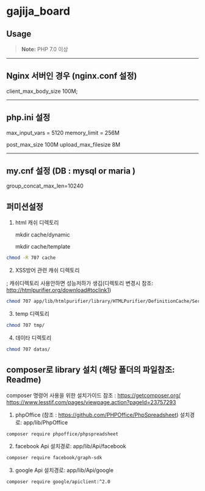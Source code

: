 # gajija_board

## Usage

> **Note:** PHP 7.0 이상

------------------
Nginx 서버인 경우 (nginx.conf 설정)
------------------
client_max_body_size 100M;

-----------------
php.ini 설정
------------------
max_input_vars = 5120
memory_limit = 256M

post_max_size 100M
upload_max_filesize 8M

-----------------
my.cnf 설정 (DB : mysql or maria )
------------------
group_concat_max_len=10240


## 퍼미션설정 
 
1. html 캐쉬 디렉토리
 
   mkdir cache/dynamic

   mkdir cache/template
  ```sh   
  chmod -R 707 cache
  ```

2. XSS방어 관련 캐쉬 디렉토리
 
  ; 캐쉬디렉토리 사용안하면 성능저하가 생김(디렉토리 변경시 참조: http://htmlpurifier.org/download#toclink1)
  ```sh  
  chmod 707 app/lib/htmlpurifier/library/HTMLPurifier/DefinitionCache/Serializer
  ```

3. temp 디렉토리
  ```sh
  chmod 707 tmp/
  ```
4. 데이타 디렉토리
  ```sh
  chmod 707 datas/
  ```

## composer로 library 설치 (해당 폴더의 파일참조:  Readme) 
 
composer 명령어 사용을 위한 설치가이드 참조 : 
   https://getcomposer.org/
   https://www.lesstif.com/pages/viewpage.action?pageId=23757293
 
1. phpOffice (참조 : https://github.com/PHPOffice/PhpSpreadsheet)
  설치경로:	app/lib/PhpOffice
  ```sh  
  composer require phpoffice/phpspreadsheet
  ```
2. facebook Api
  설치경로: app/lib/Api/facebook
  ```sh  
  composer require facebook/graph-sdk
  ```
3. google Api
  설치경로: app/lib/Api/google
  ```sh  
  composer require google/apiclient:^2.0
  ```
